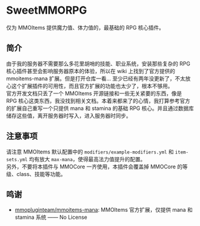# SweetMMORPG

仅为 MMOItems 提供魔力值、体力值的，最基础的 RPG 核心插件。

## 简介

由于我的服务器不需要那么多花里胡哨的技能、职业系统，安装那些复杂的 RPG 核心插件甚至会影响服务器原本的体验，所以在 wiki 上找到了官方提供的 mmoitems-mana 扩展。但是打开仓库一看… 至少已经有两年没更新了，不太放心这个扩展插件的可用性，而且官方扩展的功能也太少了，根本不够用。  
官方开发文档只丢了一个 MMOItems 开源链接和一些无关紧要的东西，像是 RPG 核心这类东西，我没找到相关文档。本着来都来了的心情，我打算参考官方的扩展自己重写一个只提供 mana 和 stamina 的基础 RPG 核心。并且通过数据库储存这些值，离开服务器时写入，进入服务器时同步。

## 注意事项

请注意 MMOItems 默认配置中的 `modifiers/example-modifiers.yml` 和 `item-sets.yml` 均有放大 `max-mana`，使得最高法力值提升的配置。  
另外，不要将本插件与 MMOCore 一齐使用，本插件会覆盖掉 MMOCore 的等级、class、技能等功能。

## 鸣谢

+ [mmopluginteam/mmoitems-mana](https://github.com/mmopluginteam/mmoitems-mana): MMOItems 官方扩展，仅提供 mana 和 stamina 系统 —— No License
